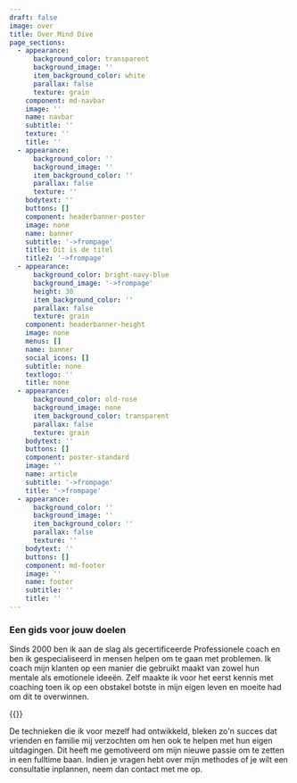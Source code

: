 ```yaml
---
draft: false
image: over
title: Over Mind Dive
page_sections:
  - appearance:
      background_color: transparent
      background_image: ''
      item_background_color: white
      parallax: false
      texture: grain
    component: md-navbar
    image: ''
    name: navbar
    subtitle: ''
    texture: ''
    title: ''
  - appearance:
      background_color: ''
      background_image: ''
      item_background_color: ''
      parallax: false
      texture: ''
    bodytext: ''
    buttons: []
    component: headerbanner-poster
    image: none
    name: banner
    subtitle: '->frompage'
    title: Dit is de titel
    title2: '->frompage'
  - appearance:
      background_color: bright-navy-blue
      background_image: '->frompage'
      height: 30
      item_background_color: ''
      parallax: false
      texture: grain
    component: headerbanner-height
    image: none
    menus: []
    name: banner
    social_icons: []
    subtitle: none
    textlogo: ''
    title: none
  - appearance:
      background_color: old-rose
      background_image: none
      item_background_color: transparent
      parallax: false
      texture: grain
    bodytext: ''
    buttons: []
    component: poster-standard
    image: ''
    name: article
    subtitle: '->frompage'
    title: '->frompage'
  - appearance:
      background_color: ''
      background_image: ''
      item_background_color: ''
      parallax: false
      texture: ''
    bodytext: ''
    buttons: []
    component: md-footer
    image: ''
    name: footer
    subtitle: ''
    title: ''
---
```


### Een gids voor jouw doelen


Sinds 2000 ben ik aan de slag als gecertificeerde Professionele coach en ben ik gespecialiseerd in mensen helpen om te gaan met problemen. Ik coach mijn klanten op een manier die gebruikt maakt van zowel hun mentale als emotionele ideeën. Zelf maakte ik voor het eerst kennis met coaching toen ik op een obstakel botste in mijn eigen leven en moeite had om dit te overwinnen.

{{<image space over space >}}

De technieken die ik voor mezelf had ontwikkeld, bleken zo'n succes dat vrienden en familie mij verzochten om hen ook te helpen met hun eigen uitdagingen. Dit heeft me gemotiveerd om mijn nieuwe passie om te zetten in een fulltime baan. Indien je vragen hebt over mijn methodes of je wilt een consultatie inplannen, neem dan contact met me op.

